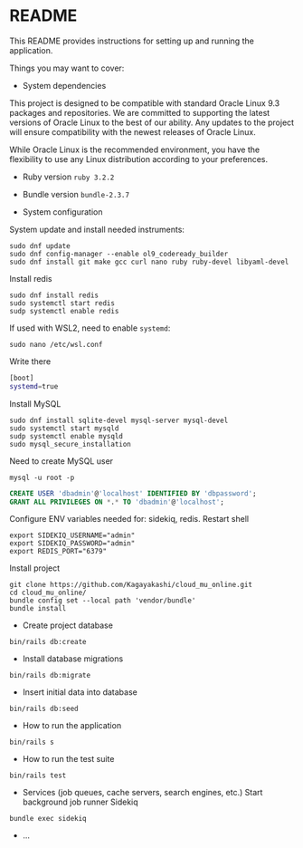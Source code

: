 # README

This README provides instructions for setting up and running the application.

Things you may want to cover:
* System dependencies

This project is designed to be compatible with standard Oracle Linux 9.3 packages and repositories. We are committed to supporting the latest versions of Oracle Linux to the best of our ability. Any updates to the project will ensure compatibility with the newest releases of Oracle Linux.

While Oracle Linux is the recommended environment, you have the flexibility to use any Linux distribution according to your preferences.

* Ruby version `ruby 3.2.2`

* Bundle version `bundle-2.3.7`

* System configuration

System update and install needed instruments:
```shell
sudo dnf update
sudo dnf config-manager --enable ol9_codeready_builder
sudo dnf install git make gcc curl nano ruby ruby-devel libyaml-devel
```

Install redis
```shell
sudo dnf install redis
sudo systemctl start redis
sudp systemctl enable redis
```

If used with WSL2, need to enable `systemd`:
```shell
sudo nano /etc/wsl.conf
```

Write there
```bash
[boot]
systemd=true
```

Install MySQL
```shell
sudo dnf install sqlite-devel mysql-server mysql-devel
sudo systemctl start mysqld
sudp systemctl enable mysqld
sudo mysql_secure_installation
```

Need to create MySQL user
```shell
mysql -u root -p
```
```sql
CREATE USER 'dbadmin'@'localhost' IDENTIFIED BY 'dbpassword';
GRANT ALL PRIVILEGES ON *.* TO 'dbadmin'@'localhost';
```

Configure ENV variables needed for: sidekiq, redis. Restart shell
```
export SIDEKIQ_USERNAME="admin"
export SIDEKIQ_PASSWORD="admin"
export REDIS_PORT="6379"
```

Install project
```shell
git clone https://github.com/Kagayakashi/cloud_mu_online.git
cd cloud_mu_online/
bundle config set --local path 'vendor/bundle'
bundle install
```

* Create project database

```shell
bin/rails db:create
```

* Install database migrations

```shell
bin/rails db:migrate
```

* Insert initial data into database

```shell
bin/rails db:seed
```

* How to run the application

```shell
bin/rails s
```

* How to run the test suite

```
bin/rails test
```

* Services (job queues, cache servers, search engines, etc.)
Start background job runner Sidekiq
```shell
bundle exec sidekiq
```

* ...
